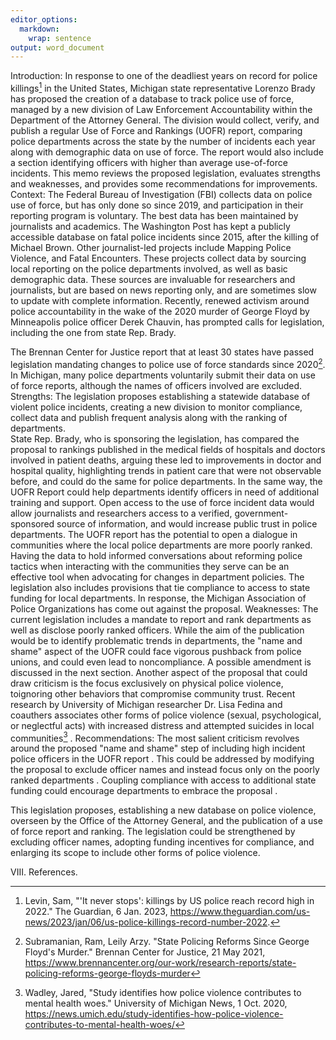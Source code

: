 ```yaml
---
editor_options:
  markdown:
    wrap: sentence
output: word_document
---
```


Introduction: In response to one of the deadliest years on record for police killings[^1] in the United States, Michigan state representative Lorenzo Brady has proposed the creation of a database to track police use of force, managed by a new division of Law Enforcement Accountability within the Department of the Attorney General.
The division would collect, verify, and publish a regular Use of Force and Rankings (UOFR) report, comparing police departments across the state by the number of incidents each year along with demographic data on use of force.
The report would also include a section identifying officers with higher than average use-of-force incidents.
This memo reviews the proposed legislation, evaluates strengths and weaknesses, and provides some recommendations for improvements.
Context: The Federal Bureau of Investigation (FBI) collects data on police use of force, but has only done so since 2019, and participation in their reporting program is voluntary.
The best data has been maintained by journalists and academics.
The Washington Post has kept a publicly accessible database on fatal police incidents since 2015, after the killing of Michael Brown.
Other journalist-led projects include Mapping Police Violence, and Fatal Encounters.
These projects collect data by sourcing local reporting on the police departments involved, as well as basic demographic data.
These sources are invaluable for researchers and journalists, but are based on news reporting only, and are sometimes slow to update with complete information.
Recently, renewed activism around police accountability in the wake of the 2020 murder of George Floyd by Minneapolis police officer Derek Chauvin, has prompted calls for legislation, including the one from state Rep. Brady.

[^1]: Levin, Sam, "'It never stops': killings by US police reach record high in 2022." The Guardian, 6 Jan. 2023, <https://www.theguardian.com/us-news/2023/jan/06/us-police-killings-record-number-2022>.

The Brennan Center for Justice report that at least 30 states have passed legislation mandating changes to police use of force standards since 2020[^2].
In Michigan, many police departments voluntarily submit their data on use of force reports, although the names of officers involved are excluded.
Strengths: The legislation proposes establishing a statewide database of violent police incidents, creating a new division to monitor compliance, collect data and publish frequent analysis along with the ranking of departments.\
State Rep. Brady, who is sponsoring the legislation, has compared the proposal to rankings published in the medical fields of hospitals and doctors involved in patient deaths, arguing these led to improvements in doctor and hospital quality, highlighting trends in patient care that were not observable before, and could do the same for police departments.
In the same way, the UOFR Report could help departments identify officers in need of additional training and support.
Open access to the use of force incident data would allow journalists and researchers access to a verified, government-sponsored source of information, and would increase public trust in police departments.
The UOFR report has the potential to open a dialogue in communities where the local police departments are more poorly ranked.
Having the data to hold informed conversations about reforming police tactics when interacting with the communities they serve can be an effective tool when advocating for changes in department policies.
The legislation also includes provisions that tie compliance to access to state funding for local departments.
In response, the Michigan Association of Police Organizations has come out against the proposal.
Weaknesses: The current legislation includes a mandate to report and rank departments as well as disclose poorly ranked officers.
While the aim of the publication would be to identify problematic trends in departments, the "name and shame" aspect of the UOFR could face vigorous pushback from police unions, and could even lead to noncompliance.
A possible amendment is discussed in the next section.
Another aspect of the proposal that could draw criticism is the focus exclusively on physical police violence, toignoring other behaviors that compromise community trust.
Recent research by University of Michigan researcher Dr. Lisa Fedina and coauthers associates other forms of police violence (sexual, psychological, or neglectful acts) with increased distress and attempted suicides in local communities[^3]
. Recommendations: The most salient criticism revolves around the proposed "name and shame" step of including high incident police officers in the UOFR report
. This could be addressed by modifying the proposal to exclude officer names and instead focus only on the poorly ranked departments
. Coupling compliance with access to additional state funding could encourage departments to embrace the proposal
.

[^2]: Subramanian, Ram, Leily Arzy.
    "State Policing Reforms Since George Floyd's Murder." Brennan Center for Justice, 21 May 2021, <https://www.brennancenter.org/our-work/research-reports/state-policing-reforms-george-floyds-murder>

[^3]: Wadley, Jared, "Study identifies how police violence contributes to mental health woes." University of Michigan News, 1 Oct. 2020, <https://news.umich.edu/study-identifies-how-police-violence-contributes-to-mental-health-woes/> 

This legislation proposes, establishing a new database on police violence, overseen by the Office of the Attorney General, and the publication of a use of force report and ranking.
The legislation could be strengthened by excluding officer names, adopting funding incentives for compliance, and enlarging its scope to include other forms of police violence.

VIII. References.
